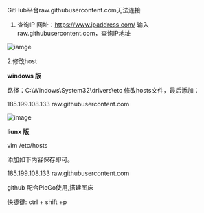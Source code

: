 
GitHub平台raw.githubusercontent.com无法连接


1. 查询IP
网址：https://www.ipaddress.com/
输入raw.githubusercontent.com，查询IP地址

![iamge](https://raw.githubusercontent.com/ksj344688430/doc_hub/main/img/20210515005055.png)



2.修改host

**windows 版**

路径：C:\Windows\System32\drivers\etc
修改hosts文件，最后添加：

185.199.108.133  raw.githubusercontent.com

![image](https://raw.githubusercontent.com/ksj344688430/doc_hub/main/img/20210515004710.png)

**liunx 版**

vim /etc/hosts

添加如下内容保存即可。

185.199.108.133  raw.githubusercontent.com


github 配合PicGo使用,搭建图床

快捷键: ctrl + shift +p
